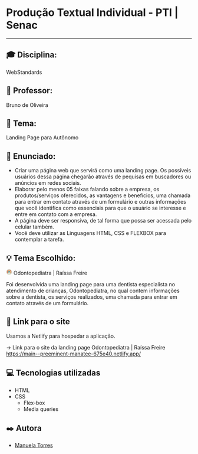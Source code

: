 # Produção Textual Individual - PTI | Senac

---

## 🎓 Disciplina:

WebStandards

## 👤 Professor:

Bruno de Oliveira

## 📝 Tema:

Landing Page para Autônomo

## 📃 Enunciado:

- Criar uma página web que servirá como uma landing page. Os possíveis usuários dessa página chegarão através de pequisas em buscadores ou anúncios em redes sociais.
- Elaborar pelo menos 05 faixas falando sobre a empresa, os produtos/serviços oferecidos, as vantagens e benefícios, uma chamada para entrar em contato através de um formulário e outras informações que você identifica como essenciais para que o usuário se interesse e entre em contato com a empresa.
- A página deve ser responsiva, de tal forma que possa ser acessada pelo celular também.
- Você deve utilizar as Linguagens HTML, CSS e FLEXBOX para contemplar a tarefa.

## 💡 Tema Escolhido:

<img src="./public/assets/images/favicon.ico" /> Odontopediatra | Raíssa Freire

Foi desenvolvida uma landing page para uma dentista especialista no atendimento de crianças, Odontopediatra, no qual contem informações sobre a dentista, os serviços realizados, uma chamada para entrar em contato através de um formulário.

## 🔗 Link para o site

Usamos a Netlify para hospedar a aplicação.

-> Link para o site da landing page Odontopediatra | Raíssa Freire https://main--preeminent-manatee-675e40.netlify.app/

## 💻 Tecnologias utilizadas

- HTML
- CSS
  - Flex-box
  - Media queries

## ✒️ Autora

- [Manuela Torres](https://github.com/mtavidal)
